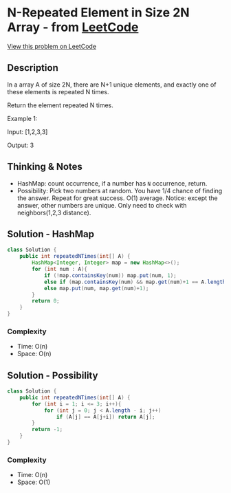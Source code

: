 
# N-Repeated Element in Size 2N Array - from [LeetCode](https://leetcode.com)
[View this problem on LeetCode](https://leetcode.com/problems/n-repeated-element-in-size-2n-array/)

## Description
In a array A of size 2N, there are N+1 unique elements, and exactly one of these elements is repeated N times.

Return the element repeated N times.

Example 1:

Input: [1,2,3,3]

Output: 3

## Thinking & Notes
* HashMap: count occurrence, if a number has `N` occurrence, return.
* Possibility: Pick two numbers at random. You have 1/4 chance of finding the answer. Repeat for great success. O(1) average. 
Notice: except the answer, other numbers are unique. Only need to check with neighbors(1,2,3 distance).

## Solution - HashMap
```java
class Solution {
    public int repeatedNTimes(int[] A) {
        HashMap<Integer, Integer> map = new HashMap<>();
        for (int num : A){
            if (!map.containsKey(num)) map.put(num, 1);
            else if (map.containsKey(num) && map.get(num)+1 == A.length/2) return num;
            else map.put(num, map.get(num)+1);
        }
        return 0;
    }
}
```
### Complexity
* Time: O(n)
* Space: O(n)

## Solution - Possibility
```java
class Solution {
    public int repeatedNTimes(int[] A) {
        for (int i = 1; i <= 3; i++){
            for (int j = 0; j < A.length - i; j++)
                if (A[j] == A[j+i]) return A[j];            
        }
        return -1;
    }
}
```
### Complexity
* Time: O(n)
* Space: O(1)
